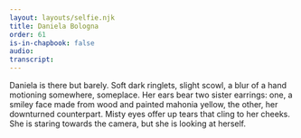 ```yaml
---
layout: layouts/selfie.njk
title: Daniela Bologna
order: 61
is-in-chapbook: false
audio:
transcript:
---
```


Daniela is there but barely. Soft dark ringlets, slight scowl, a blur of a hand motioning somewhere, someplace. Her ears bear two sister earrings: one, a smiley face made from wood and painted mahonia yellow, the other, her downturned counterpart. Misty eyes offer up tears that cling to her cheeks. She is staring towards the camera, but she is looking at herself.
